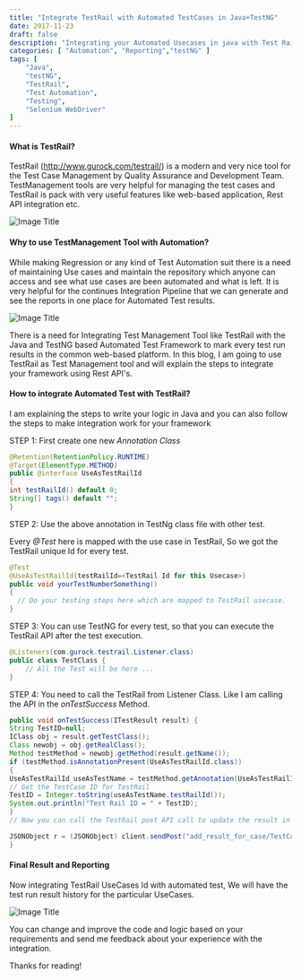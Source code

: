 ```yaml
---
title: "Integrate TestRail with Automated TestCases in Java+TestNG"
date: 2017-11-23
draft: false
description: "Integrating your Automated Usecases in java with Test Rail API's and pushing test results to Testrail UI."
categories: [ "Automation", "Reporting","testNG" ]
tags: [
    "Java",
    "testNG",
    "TestRail",
    "Test Automation",
    "Testing",
    "Selenium WebDriver"
]
---
```


#### What is TestRail?
TestRail (http://www.gurock.com/testrail/) is a modern and very nice tool for the Test Case Management by Quality Assurance and Development Team.
TestManagement tools are very helpful for managing the test cases and TestRail is pack with very useful features like web-based application, Rest API integration etc.

![Image Title](/img/testRail/TestRailReport.png)

#### Why to use TestManagement Tool with Automation?
While making Regression or any kind of Test Automation suit there is a need of maintaining Use cases and maintain the repository which anyone can access and see what use cases are been automated and what is left. It is very helpful for the continues Integration Pipeline that we can generate and see the reports in one place for Automated Test results.

![Image Title](/img/testRail/TestCaseResult.png)

There is a need for Integrating Test Management Tool like TestRail with the Java and TestNG based Automated Test Framework to mark every test run results in the common web-based platform.
In this blog, I am going to use TestRail as Test Management tool and will explain the steps to integrate your framework using Rest API's.

#### How to integrate Automated Test with TestRail?
I am explaining the steps to write your logic in Java and you can also follow the steps to make integration work for your framework

STEP 1: First create one new *Annotation Class* 
```java
@Retention(RetentionPolicy.RUNTIME)
@Target(ElementType.METHOD)
public @interface UseAsTestRailId
{
int testRailId() default 0;
String[] tags() default "";
}
```
STEP 2: Use the above annotation in TestNg class file with other test.

Every *@Test* here is mapped with the use case in TestRail, So we got the TestRail unique Id for every test.
```java
@Test
@UseAsTestRailId(testRailId=<TestRail Id for this Usecase>)
public void yourTestNumberSomething()
{
  // Do your testing steps here which are mapped to TestRail usecase.
}
```
STEP 3: You can use TestNG for every test, so that you can execute the TestRail API after the test execution.
```java
@Listeners(com.gurock.testrail.Listener.class)
public class TestClass {
    // All the Test will be here ...
}
```
STEP 4: You need to call the TestRail from Listener Class. Like I am calling the API in the *onTestSuccess* Method.
```java
public void onTestSuccess(ITestResult result) {
String TestID=null;
IClass obj = result.getTestClass();
Class newobj = obj.getRealClass();
Method testMethod = newobj.getMethod(result.getName());
if (testMethod.isAnnotationPresent(UseAsTestRailId.class)) 
{
UseAsTestRailId useAsTestName = testMethod.getAnnotation(UseAsTestRailId.class);
// Get the TestCase ID for TestRail
TestID = Integer.toString(useAsTestName.testRailId());
System.out.println("Test Rail ID = " + TestID);
}
// Now you can call the TestRail post API call to update the result in TestRail database based on the TestRun Id and TestCase Id.

JSONObject r = (JSONObject) client.sendPost("add_result_for_case/TestCaseID/TestRunID", data);
}
```
#### Final Result and Reporting
Now integrating TestRail UseCases Id with automated test, We will have the test run result history for the particular UseCases.

![Image Title](/img/testRail/TestRailUseCaseReport.png)  

You can change and improve the code and logic based on your requirements and send me feedback about your experience with the integration.

Thanks for reading!
